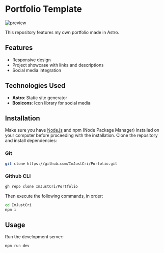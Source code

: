 # Portfolio Template
![preview]("D:\Astro_Sites\Portfolio\public\repository_photos\preview.png")

This repository features my own portfolio made in Astro.

## Features

- Responsive design
- Project showcase with links and descriptions
- Social media integration

## Technologies Used

- **Astro**: Static site generator
- **Boxicons**: Icon library for social media

## Installation

Make sure you have [Node.js](https://nodejs.org/en/download/package-manager) and npm (Node Package Manager) installed on your computer before proceeding with the installation.
Clone the repository and install dependencies:

### Git
```bash
git clone https://github.com/ImJustCri/Porfolio.git
```

### Github CLI
```bash
gh repo clone ImJustCri/Portfolio
```

Then execute the following commands, in order:
```bash
cd ImJustCri
npm i
```

## Usage

Run the development server:
```bash
npm run dev
```